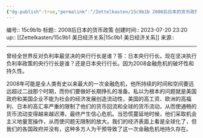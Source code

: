 ```yaml
---
{"dg-publish":true,"permalink":"/Zettelkasten/15c9b1b 2008后日本的货币政策/","dgPassFrontmatter":true}
---
```


编号:: 15c9b1b
标题:: 2008后日本的货币政策
创建时间:: 2023-07-20 23:20
up:: [[Zettelkasten/15c9b1 美日经济关系\|15c9b1 美日经济关系]]
来源:: 

---

曾经全世界反对负利率最坚决的央行行长是谁？答：日本央行行长。现在坚决执行负利率政策的央行行长是谁？还是日本央行行长。因为2008金融危机的破坏性和持久性。

2008年可能是全人类有史以来最大的一次金融危机，他所持续的时间和空间要远远超过二战那个时期，而你们要做好长期挣扎的准备。私以为根本的问题就是美国政府和美国企业不能为社会的经济发展创造流动性，美国的高工资、欧洲的高福利、日本的高汇率严重的限制了他们的货币回流和全球的货币流动，从而使通畅的货币流动变得越来越迟滞，最终产生信心危机。当恐慌蔓延地时候，他们采取机会主义地量宽操作，从而使问题无限制的放大。我们的经济表面上看是全球化了，但我们的各国政府并没有，这种多方人为干预导致了这一次金融危机地持久存在。